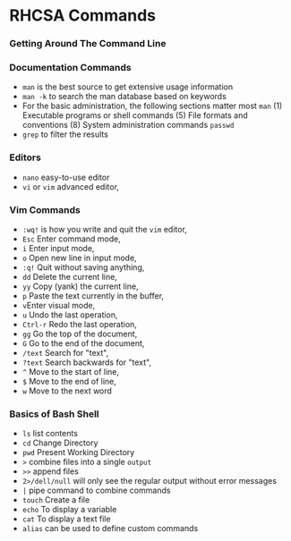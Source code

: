 # RHCSA Commands
### Getting Around The Command Line
### Documentation Commands
 - `man` is the best source to get extensive usage information
 - `man -k` to search the man database based on keywords
 - For the basic administration, the following sections matter most `man` (1) Executable programs or shell commands (5) File formats and conventions (8) System administration commands `passwd` 
- `grep` to filter the results

### Editors
 - `nano` easy-to-use editor
 - `vi` or `vim` advanced editor,

### Vim Commands 

 - `:wq!` is how you write and quit the `vim` editor,
 - `Esc` Enter command mode,
 - `i` Enter input mode,
 - `o` Open new line in input mode,
 - `:q!` Quit without saving anything,
 - `dd` Delete the current line,
 - `yy` Copy (yank) the current line,
 - `p` Paste the text currently in the buffer,
 - `v`Enter visual mode,
 - `u` Undo the last operation,
 - `Ctrl-r` Redo the last operation,
 - `gg` Go the top of the document,
 - `G` Go to the end of the document,
 - `/text` Search for "text",
 - `?text` Search backwards for "text",
 - `^` Move to the start of line,
 - `$` Move to the end of line,
 - `w` Move to the next word

### Basics of Bash Shell

- `ls` list contents
- `cd` Change Directory
- `pwd` Present Working Directory
-  `>` combine files into a single `output`
-  `>>` append files
-  `2>/dell/null` will only see the regular output without error messages
-  `|` pipe command to combine commands
-  `touch` Create a file
-  `echo` To display a variable
-  `cat` To display a text file
-  `alias` can be used to define custom commands
